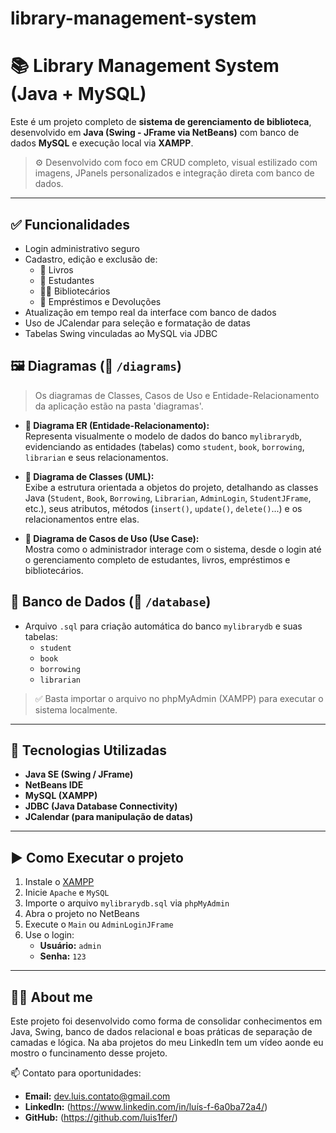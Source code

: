 # library-management-system

# 📚 Library Management System (Java + MySQL)

Este é um projeto completo de **sistema de gerenciamento de biblioteca**, desenvolvido em **Java (Swing - JFrame via NetBeans)** com banco de dados **MySQL** e execução local via **XAMPP**. 

> ⚙️ Desenvolvido com foco em CRUD completo, visual estilizado com imagens, JPanels personalizados e integração direta com banco de dados.

---

## ✅ Funcionalidades

- Login administrativo seguro
- Cadastro, edição e exclusão de:
  - 📖 Livros
  - 👤 Estudantes
  - 🧑‍💼 Bibliotecários
  - 🔄 Empréstimos e Devoluções
- Atualização em tempo real da interface com banco de dados
- Uso de JCalendar para seleção e formatação de datas
- Tabelas Swing vinculadas ao MySQL via JDBC

## 🖼️ Diagramas (📁 `/diagrams`)

> Os diagramas de Classes, Casos de Uso e Entidade-Relacionamento da aplicação estão na pasta 'diagramas'.

- **📌 Diagrama ER (Entidade-Relacionamento):**  
  Representa visualmente o modelo de dados do banco `mylibrarydb`, evidenciando as entidades (tabelas) como `student`, `book`, `borrowing`, `librarian` e seus relacionamentos.

- **📌 Diagrama de Classes (UML):**  
  Exibe a estrutura orientada a objetos do projeto, detalhando as classes Java (`Student`, `Book`, `Borrowing`, `Librarian`, `AdminLogin`, `StudentJFrame`, etc.), seus atributos, métodos (`insert()`, `update()`, `delete()`...) e os relacionamentos entre elas.

- **📌 Diagrama de Casos de Uso (Use Case):**  
  Mostra como o administrador interage com o sistema, desde o login até o gerenciamento completo de estudantes, livros, empréstimos e bibliotecários.

## 💾 Banco de Dados (📁 `/database`)

- Arquivo `.sql` para criação automática do banco `mylibrarydb` e suas tabelas:  
  - `student`
  - `book`
  - `borrowing`
  - `librarian`

> ✅ Basta importar o arquivo no phpMyAdmin (XAMPP) para executar o sistema localmente.

---

## 🧪 Tecnologias Utilizadas

- **Java SE (Swing / JFrame)**
- **NetBeans IDE**
- **MySQL (XAMPP)**
- **JDBC (Java Database Connectivity)**
- **JCalendar (para manipulação de datas)**

---

## ▶️ Como Executar o projeto

1. Instale o [XAMPP](https://www.apachefriends.org/)
2. Inicie `Apache` e `MySQL`
3. Importe o arquivo `mylibrarydb.sql` via `phpMyAdmin`
4. Abra o projeto no NetBeans
5. Execute o `Main` ou `AdminLoginJFrame`
6. Use o login:
   - **Usuário:** `admin`
   - **Senha:** `123`

---

## 👨‍💻 About me

Este projeto foi desenvolvido como forma de consolidar conhecimentos em Java, Swing, banco de dados relacional e boas práticas de separação de camadas e lógica. Na aba projetos do meu LinkedIn tem um vídeo aonde eu mostro o funcinamento desse projeto.

📫 Contato para oportunidades: 
- **Email:** dev.luis.contato@gmail.com
- **LinkedIn:** (https://www.linkedin.com/in/luís-f-6a0ba72a4/)
- **GitHub:** (https://github.com/luis1fer/)


